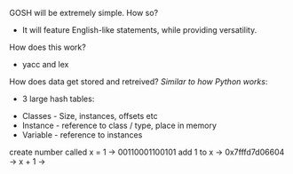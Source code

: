 GOSH will be extremely simple.
How so?
- It will feature English-like statements, while providing versatility.

How does this work?
- yacc and lex

How does data get stored and retreived? *Similar to how Python works*:
- 3 large hash tables:
+ Classes - Size, instances, offsets etc
+ Instance - reference to class / type, place in memory
+ Variable - reference to instances

create number called x = 1 -> 00110001100101
add 1 to x -> 0x7fffd7d06604 -> x + 1 -> 